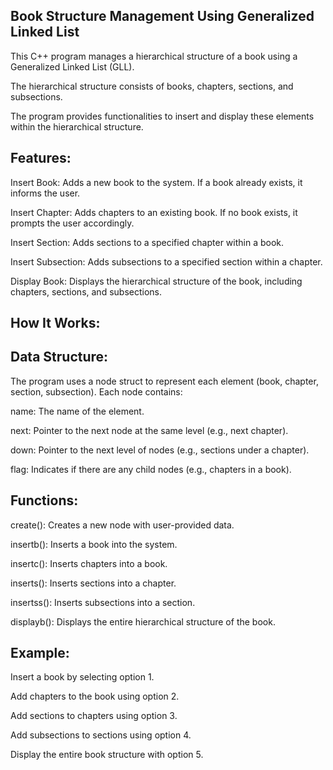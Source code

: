 Book Structure Management Using Generalized Linked List
-------------------------------------------------------------
This C++ program manages a hierarchical structure of a book using a Generalized Linked List (GLL). 

The hierarchical structure consists of books, chapters, sections, and subsections. 

The program provides functionalities to insert and display these elements within the hierarchical structure.

Features:
------------------
Insert Book: Adds a new book to the system. If a book already exists, it informs the user.

Insert Chapter: Adds chapters to an existing book. If no book exists, it prompts the user accordingly.

Insert Section: Adds sections to a specified chapter within a book.

Insert Subsection: Adds subsections to a specified section within a chapter.

Display Book: Displays the hierarchical structure of the book, including chapters, sections, and subsections.

How It Works:
------------------------
Data Structure:
----------------------
The program uses a node struct to represent each element (book, chapter, section, subsection). Each node contains:

name: The name of the element.

next: Pointer to the next node at the same level (e.g., next chapter).

down: Pointer to the next level of nodes (e.g., sections under a chapter).

flag: Indicates if there are any child nodes (e.g., chapters in a book).

Functions:
-------------------
create(): Creates a new node with user-provided data.

insertb(): Inserts a book into the system.

insertc(): Inserts chapters into a book.

inserts(): Inserts sections into a chapter.

insertss(): Inserts subsections into a section.

displayb(): Displays the entire hierarchical structure of the book.

Example:
--------------
Insert a book by selecting option 1.

Add chapters to the book using option 2.

Add sections to chapters using option 3.

Add subsections to sections using option 4.

Display the entire book structure with option 5.

